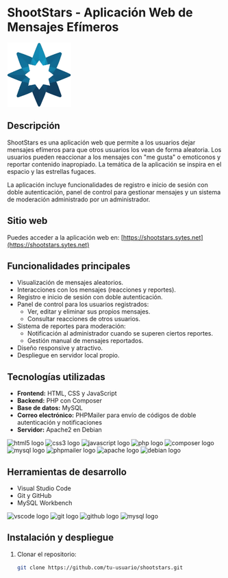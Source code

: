# ShootStars - Aplicación Web de Mensajes Efímeros

<img src="frontend/imgs/logo.png" width="150" alt="Logo opcional">

## Descripción
ShootStars es una aplicación web que permite a los usuarios dejar mensajes efímeros para que otros usuarios los vean de forma aleatoria. Los usuarios pueden reaccionar a los mensajes con "me gusta" o emoticonos y reportar contenido inapropiado. La temática de la aplicación se inspira en el espacio y las estrellas fugaces.

La aplicación incluye funcionalidades de registro e inicio de sesión con doble autenticación, panel de control para gestionar mensajes y un sistema de moderación administrado por un administrador.

## Sitio web
Puedes acceder a la aplicación web en: [https://shootstars.sytes.net](https://shootstars.sytes.net)

## Funcionalidades principales
- Visualización de mensajes aleatorios.
- Interacciones con los mensajes (reacciones y reportes).
- Registro e inicio de sesión con doble autenticación.
- Panel de control para los usuarios registrados:
  - Ver, editar y eliminar sus propios mensajes.
  - Consultar reacciones de otros usuarios.
- Sistema de reportes para moderación:
  - Notificación al administrador cuando se superen ciertos reportes.
  - Gestión manual de mensajes reportados.
- Diseño responsive y atractivo.
- Despliegue en servidor local propio.

## Tecnologías utilizadas
- **Frontend:** HTML, CSS y JavaScript
- **Backend:** PHP con Composer
- **Base de datos:** MySQL
- **Correo electrónico:** PHPMailer para envío de códigos de doble autenticación y notificaciones
- **Servidor:** Apache2 en Debian

<div align="left">
    <img src="https://cdn.jsdelivr.net/gh/devicons/devicon/icons/html5/html5-original.svg" height="30" alt="html5 logo"  />
    <img src="https://cdn.jsdelivr.net/gh/devicons/devicon/icons/css3/css3-original.svg" height="30" alt="css3 logo"  />
    <img src="https://cdn.jsdelivr.net/gh/devicons/devicon/icons/javascript/javascript-original.svg" height="30" alt="javascript logo"  />
    <img src="https://cdn.jsdelivr.net/gh/devicons/devicon/icons/php/php-original.svg" height="30" alt="php logo"  />
    <img src="https://cdn.jsdelivr.net/gh/devicons/devicon/icons/composer/composer-original.svg" height="30" alt="composer logo"  />
    <img src="https://cdn.jsdelivr.net/gh/devicons/devicon/icons/mysql/mysql-original.svg" height="30" alt="mysql logo"  />
    <img src="https://avatars.githubusercontent.com/u/3959702?v=4" height="30" alt="phpmailer logo"  />
    <img src="https://cdn.jsdelivr.net/gh/devicons/devicon/icons/apache/apache-original.svg" height="30" alt="apache logo"  />
    <img src="https://cdn.jsdelivr.net/gh/devicons/devicon/icons/debian/debian-original.svg" height="30" alt="debian logo"  />
  </div>

## Herramientas de desarrollo
- Visual Studio Code
- Git y GitHub
- MySQL Workbench

<div align="left">
  <img src="https://cdn.jsdelivr.net/gh/devicons/devicon/icons/vscode/vscode-original.svg" height="30" alt="vscode logo"  />
  <img src="https://cdn.jsdelivr.net/gh/devicons/devicon/icons/git/git-original.svg" height="30" alt="git logo"  />
  <img src="https://github.githubassets.com/assets/GitHub-Mark-ea2971cee799.png" height="30" alt="github logo"  />
  <img src="https://skillicons.dev/icons?i=mysql" height="30" alt="mysql logo"  />
</div>

## Instalación y despliegue
1. Clonar el repositorio:
   ```bash
   git clone https://github.com/tu-usuario/shootstars.git


